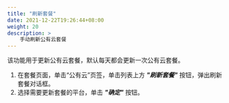 ```yaml
---
title: "刷新套餐"
date: 2021-12-22T19:26:44+08:00
weight: 20
description: >
    手动刷新公有云套餐
---
```


该功能用于更新公有云套餐，默认每天都会更新一次公有云套餐。

1. 在套餐页面，单击“公有云”页签，单击列表上方 **_"刷新套餐"_** 按钮，弹出刷新套餐对话框。
2. 选择需要更新套餐的平台，单击 **_"确定"_** 按钮。